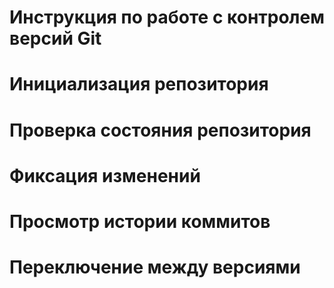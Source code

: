 # **Инструкция по работе с контролем версий Git**

# Инициализация репозитория

# Проверка состояния репозитория

# Фиксация изменений

# Просмотр истории коммитов

# Переключение между версиями
